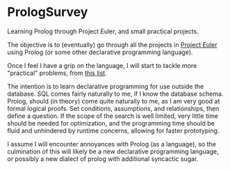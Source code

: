 # PrologSurvey
Learning Prolog through Project Euler, and small practical projects.

The objective is to (eventually) go through all the projects in [Project Euler](https://projecteuler.net/) using Prolog (or some other declarative programming language).

Once I feel I have a grip on the language, I will start to tackle more "practical" problems, from [this list](https://github.com/CoryOwens/Projects).

The intention is to learn declarative programming for use outside the database. SQL comes fairly naturally to me, if I know the database schema. Prolog, should (in theory) come quite naturally to me, as I am very good at formal logical proofs. Set conditions, assumptions, and relationships, then define a question. If the scope of the search is well limited, very little time should be needed for optimization, and the programming time should be fluid and unhindered by runtime concerns, allowing for faster prototyping.

I assume I will encounter annoyances with Prolog (as a language), so the culmination of this will likely be a new declarative programming language, or possibly a new dialect of prolog with additional syncactic sugar.
